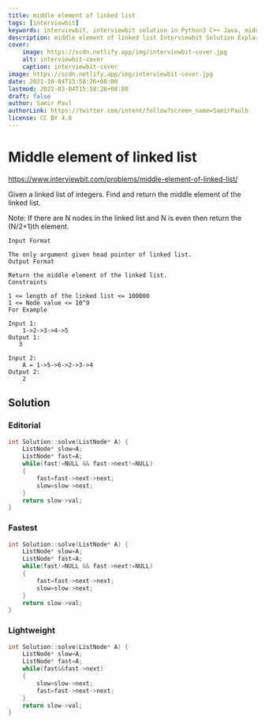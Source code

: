 ```yaml
---
title: middle element of linked list
tags: [interviewbit]
keywords: interviewbit, interviewbit solution in Python3 C++ Java, middle element of linked list solution
description: middle element of linked list Interviewbit Solution Explained
cover:
    image: https://scdn.netlify.app/img/interviewbit-cover.jpg
    alt: interviewbit-cover
    caption: interviewbit-cover
image: https://scdn.netlify.app/img/interviewbit-cover.jpg
date: 2021-10-04T15:58:26+08:00
lastmod: 2022-03-04T15:58:26+08:00
draft: false
author: Samir Paul
authorLink: https://twitter.com/intent/follow?screen_name=SamirPaulb
license: CC BY 4.0
---
```


# Middle element of linked list

https://www.interviewbit.com/problems/middle-element-of-linked-list/

Given a linked list of integers. Find and return the middle element of the linked list.

Note: If there are N nodes in the linked list and N is even then return the (N/2+1)th element.

```
Input Format

The only argument given head pointer of linked list.
Output Format

Return the middle element of the linked list.
Constraints

1 <= length of the linked list <= 100000
1 <= Node value <= 10^9 
For Example

Input 1:
    1->2->3->4->5
Output 1:
   3 

Input 2:
    A = 1->5->6->2->3->4
Output 2:
    2
```

## Solution

### Editorial
```cpp
int Solution::solve(ListNode* A) {
    ListNode* slow=A;
    ListNode* fast=A;
    while(fast!=NULL && fast->next!=NULL)
    {
        fast=fast->next->next;
        slow=slow->next;
    }
    return slow->val;
}
```

### Fastest
```cpp
int Solution::solve(ListNode* A) {
    ListNode* slow=A;
    ListNode* fast=A;
    while(fast!=NULL && fast->next!=NULL)
    {
        fast=fast->next->next;
        slow=slow->next;
    }
    return slow->val;
}
```

### Lightweight
```cpp
int Solution::solve(ListNode* A) {
    ListNode* slow=A;
    ListNode* fast=A;
    while(fast&&fast->next)
    {
        slow=slow->next;
        fast=fast->next->next;
    }
    return slow->val;
}
```

